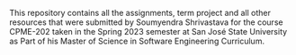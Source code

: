 This repository contains all the assignments, term project and all other resources that were submitted by Soumyendra Shrivastava for the course CPME-202 taken in the Spring 2023 semester at San José State University as Part of his Master of Science in Software Engineering Curriculum.